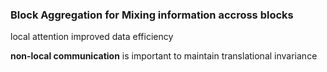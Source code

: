 
### Block Aggregation for Mixing information accross blocks
local attention improved data efficiency

**non-local communication** is important to maintain translational invariance